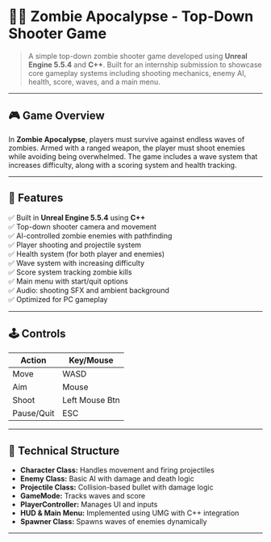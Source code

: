 # 🧟‍♂️ Zombie Apocalypse - Top-Down Shooter Game

> A simple top-down zombie shooter game developed using **Unreal Engine 5.5.4** and **C++**. Built for an internship submission to showcase core gameplay systems including shooting mechanics, enemy AI, health, score, waves, and a main menu.

---

## 🎮 Game Overview

In **Zombie Apocalypse**, players must survive against endless waves of zombies. Armed with a ranged weapon, the player must shoot enemies while avoiding being overwhelmed. The game includes a wave system that increases difficulty, along with a scoring system and health tracking.

---

## 🧠 Features

✅ Built in **Unreal Engine 5.5.4** using **C++**  
✅ Top-down shooter camera and movement  
✅ AI-controlled zombie enemies with pathfinding  
✅ Player shooting and projectile system  
✅ Health system (for both player and enemies)  
✅ Wave system with increasing difficulty  
✅ Score system tracking zombie kills  
✅ Main menu with start/quit options  
✅ Audio: shooting SFX and ambient background  
✅ Optimized for PC gameplay

---

## 🕹️ Controls

| Action        | Key/Mouse     |
|---------------|---------------|
| Move          | WASD          |
| Aim           | Mouse         |
| Shoot         | Left Mouse Btn|
| Pause/Quit    | ESC           |

---

## 🧩 Technical Structure

- **Character Class:** Handles movement and firing projectiles  
- **Enemy Class:** Basic AI with damage and death logic  
- **Projectile Class:** Collision-based bullet with damage logic  
- **GameMode:** Tracks waves and score  
- **PlayerController:** Manages UI and inputs  
- **HUD & Main Menu:** Implemented using UMG with C++ integration  
- **Spawner Class:** Spawns waves of enemies dynamically

---



